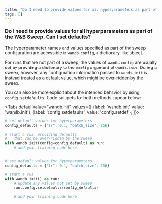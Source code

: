 ```yaml
---
title: "Do I need to provide values for all hyperparameters as part of the W&B Sweep. Can I set defaults?"
tags: []
---
```


### Do I need to provide values for all hyperparameters as part of the W&B Sweep. Can I set defaults?
The hyperparameter names and values specified as part of the sweep configuration are accessible in `wandb.config`, a dictionary-like object.

For runs that are not part of a sweep, the values of `wandb.config` are usually set by providing a dictionary to the `config` argument of `wandb.init`. During a sweep, however, any configuration information passed to `wandb.init` is instead treated as a default value, which might be over-ridden by the sweep.

You can also be more explicit about the intended behavior by using `config.setdefaults`. Code snippets for both methods appear below:

<Tabs
  defaultValue="wandb.init"
  values={[
    {label: 'wandb.init', value: 'wandb.init'},
    {label: 'config.setdefaults', value: 'config.setdef'},
  ]}>
  <TabItem value="wandb.init">

```python
# set default values for hyperparameters
config_defaults = {"lr": 0.1, "batch_size": 256}

# start a run, providing defaults
#   that can be over-ridden by the sweep
with wandb.init(config=config_default) as run:
    # add your training code here
    ...
```

  </TabItem>
  <TabItem value="config.setdef">

```python
# set default values for hyperparameters
config_defaults = {"lr": 0.1, "batch_size": 256}

# start a run
with wandb.init() as run:
    # update any values not set by sweep
    run.config.setdefaults(config_defaults)

    # add your training code here
```

  </TabItem>
</Tabs>